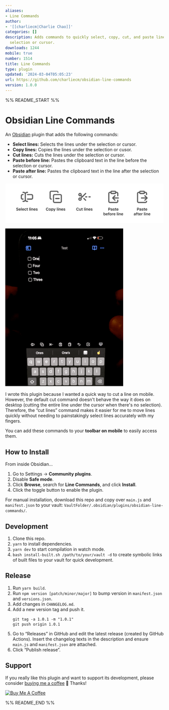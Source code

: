 ```yaml
---
aliases:
- Line Commands
author:
- '[[charliecm|Charlie Chao]]'
categories: []
description: Adds commands to quickly select, copy, cut, and paste lines under the
  selection or cursor.
downloads: 1244
mobile: true
number: 1514
title: Line Commands
type: plugin
updated: '2024-03-04T05:05:23'
url: https://github.com/charliecm/obsidian-line-commands
version: 1.0.0
---
```


%% README_START %%

# Obsidian Line Commands

An [Obsidian](https://obsidian.md) plugin that adds the following commands:

- **Select lines:** Selects the lines under the selection or cursor.
- **Copy lines:** Copies the lines under the selection or cusor.
- **Cut lines:** Cuts the lines under the selection or cursor.
- **Paste before line:** Pastes the clipboard text in the line before the selection or cursor.
- **Paste after line:** Pastes the clipboard text in the line after the selection or cursor.

<img width="565" alt="Icons for each of the commands listed above" src="https://raw.githubusercontent.com/charliecm/obsidian-line-commands/main/commands.png">

![Demo video](https://raw.githubusercontent.com/charliecm/obsidian-line-commands/main/demo.gif)

I wrote this plugin because I wanted a quick way to cut a line on mobile. However, the default cut command doesn't behave the way it does on desktop (cutting the entire line under the cursor when there's no selection). Therefore, the “cut lines” command makes it easier for me to move lines quickly without needing to painstakingly select lines accurately with my fingers.

You can add these commands to your **toolbar on mobile** to easily access them.

## How to Install

From inside Obsidian…
1. Go to Settings → **Community plugins**.
2. Disable **Safe mode**.
3. Click **Browse**, search for **Line Commands**, and click **Install**.
4. Click the toggle button to enable the plugin.

For manual installation, download this repo and copy over `main.js` and `manifest.json` to your vault: `VaultFolder/.obsidian/plugins/obsidian-line-commands/`.

## Development

1. Clone this repo.
2. `yarn` to install dependencies.
3. `yarn dev` to start compilation in watch mode.
4. `bash install-built.sh /path/to/your/vault -d` to create symbolic links of built files to your vault for quick development.

## Release

1. Run `yarn build`.
2. Run `npm version [patch/minor/major]` to bump version in `manifest.json` and `versions.json`.
3. Add changes in `CHANGELOG.md`.
4. Add a new version tag and push it.
    ```
    git tag -a 1.0.1 -m "1.0.1"
    git push origin 1.0.1
    ```
5. Go to “Releases” in GitHub and edit the latest release (created by GitHub Actions). Insert the changelog texts in the description and ensure `main.js` and `manifest.json` are attached. 
6. Click “Publish release”.

## Support

If you really like this plugin and want to support its development, please consider [buying me a coffee](https://www.buymeacoffee.com/charliecm) 🙂 Thanks!

<a href="https://www.buymeacoffee.com/charliecm" target="_blank"><img src="https://cdn.buymeacoffee.com/buttons/v2/default-yellow.png" alt="Buy Me A Coffee" width="217" height="60" /></a>


%% README_END %%